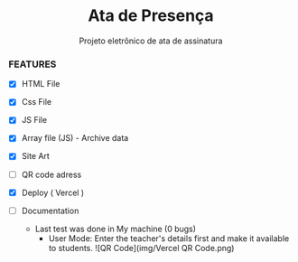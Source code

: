 <h1 align="center"> Ata de Presença </h1>
<p align="center"> Projeto eletrônico de ata de assinatura </p>

### FEATURES

- [x] HTML File
- [x] Css File 
- [x] JS File 
- [x] Array file (JS) - Archive data
- [x] Site Art
- [ ] QR code adress
- [x] Deploy ( Vercel )
- [ ] Documentation

  - Last test was done in My machine (0 bugs)
    * User Mode: Enter the teacher's details first and make it available to students.
![QR Code](img/Vercel QR Code.png)
